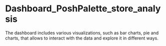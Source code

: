 # Dashboard_PoshPalette_store_analysis
The dashboard includes various visualizations, such as bar charts, pie and charts, that allows to interact with the data and explore it in different ways. 
